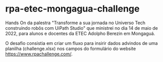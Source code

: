 # rpa-etec-mongagua-challenge

Hands On da palestra "Transforme a sua jornada no Universo Tech construindo robôs com UiPath Studio" que ministrei no dia 14 de maio de 2022, para alunos e docentes da ETEC Adolpho Berezin em Mongaguá.

O desafio consistia em criar um fluxo para insirir dados advindos de uma planilha (challenge.xlsx) nos campos do formulário do website https://www.rpachallenge.com/.
